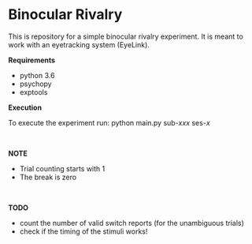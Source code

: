 # Binocular Rivalry
This is repository for a simple binocular rivalry experiment. It is meant to work with an eyetracking system (EyeLink). 

**Requirements**

- python 3.6
- psychopy
- exptools

**Execution**

To execute the experiment run: python main.py sub-*xxx* ses-*x*

<br>

**NOTE** 

- Trial counting starts with 1 
- The break is zero

<br>

**TODO**

- count the number of valid switch reports (for the unambiguous trials)
- check if the timing of the stimuli works! 